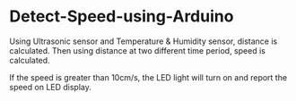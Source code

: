 # Detect-Speed-using-Arduino

Using Ultrasonic sensor and Temperature & Humidity sensor, distance is calculated. Then using distance at two different time period, speed is calculated.

If the speed is greater than 10cm/s, the LED light will turn on and report the speed on LED display.

